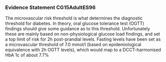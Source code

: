 ### Evidence Statement CG15AdultES96
The microvascular risk threshold is what determines the diagnostic threshold for diabetes. In theory, oral glucose tolerance test (OGTT) findings should give some guidance as to this threshold. Unfortunately these are mainly based on non-physiological glucose load findings, and set a top limit of risk for 2h post-prandial levels. Fasting levels have been set as a microvascular threshold of 7.0 mmol/l (based on epidemiological equivalence with 2h OGTT levels), which would map to a DCCT-harmonised HbA 1c of about 7.7%


